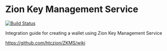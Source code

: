 # Zion Key Management Service

[![Build Status](https://travis-ci.com/htczion/ZKMS.svg?branch=master)](https://travis-ci.com/htczion/ZKMS)

Integration guide for creating a wallet using Zion Key Management Service

https://github.com/htczion/ZKMS/wiki
